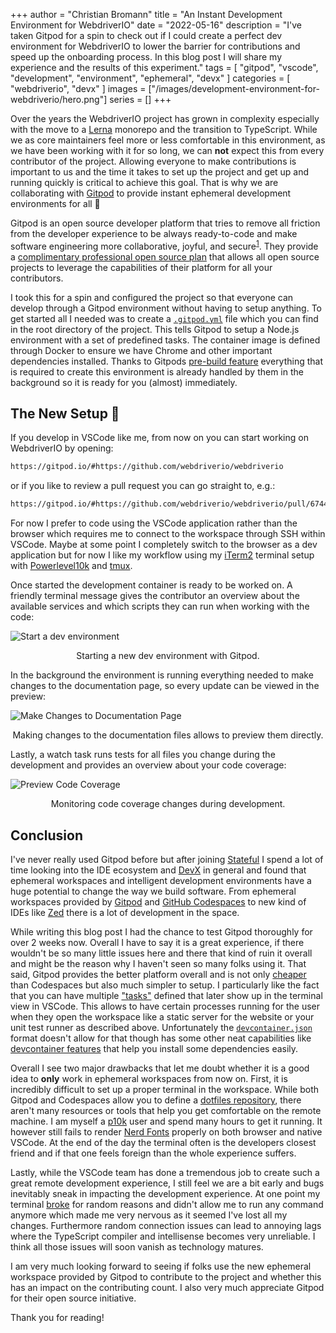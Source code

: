 +++
author = "Christian Bromann"
title = "An Instant Development Environment for WebdriverIO"
date = "2022-05-16"
description = "I've taken Gitpod for a spin to check out if I could create a perfect dev environment for WebdriverIO to lower the barrier for contributions and speed up the onboarding process. In this blog post I will share my experience and the results of this experiment."
tags = [
    "gitpod",
    "vscode",
    "development",
    "environment",
    "ephemeral",
    "devx"
]
categories = [
    "webdriverio",
    "devx"
]
images = ["/images/development-environment-for-webdriverio/hero.png"]
series = []
+++

Over the years the WebdriverIO project has grown in complexity especially with the move to a [Lerna](https://lerna.js.org/) monorepo and the transition to TypeScript. While we as core maintainers feel more or less comfortable in this environment, as we have been working with it for so long, we can __not__ expect this from every contributor of the project. Allowing everyone to make contributions is important to us and the time it takes to set up the project and get up and running quickly is critical to achieve this goal. That is why we are collaborating with [Gitpod](https://www.gitpod.io/) to provide instant ephemeral development environments for all 🙌

Gitpod is an open source developer platform that tries to remove all friction from the developer experience to be always ready-to-code and make software engineering more collaborative, joyful, and secure<sup>[1](https://www.gitpod.io/about)</sup>. They provide a [complimentary professional open source plan](https://www.gitpod.io/for/opensource) that allows all open source projects to leverage the capabilities of their platform for all your contributors.

I took this for a spin and configured the project so that everyone can develop through a Gitpod environment without having to setup anything. To get started all I needed was to create a [`.gitpod.yml`](https://github.com/webdriverio/webdriverio/blob/main/.gitpod.yml) file which you can find in the root directory of the project. This tells Gitpod to setup a Node.js environment with a set of predefined tasks. The container image is defined through Docker to ensure we have Chrome and other important dependencies installed. Thanks to Gitpods [pre-build feature](https://www.gitpod.io/docs/prebuilds) everything that is required to create this environment is already handled by them in the background so it is ready for you (almost) immediately.

## The New Setup 🌟

If you develop in VSCode like me, from now on you can start working on WebdriverIO by opening:

```txt
https://gitpod.io/#https://github.com/webdriverio/webdriverio
```

or if you like to review a pull request you can go straight to, e.g.:

```txt
https://gitpod.io/#https://github.com/webdriverio/webdriverio/pull/6744
```

For now I prefer to code using the VSCode application rather than the browser which requires me to connect to the workspace through SSH within VSCode. Maybe at some point I completely switch to the browser as a dev application but for now I like my workflow using my [iTerm2](https://iterm2.com/) terminal setup with [Powerlevel10k](https://github.com/romkatv/powerlevel10k) and [tmux](https://github.com/tmux/tmux).

Once started the development container is ready to be worked on. A friendly terminal message gives the contributor an overview about the available services and which scripts they can run when working with the code:

![Start a dev environment](/images/development-environment-for-webdriverio/start.gif 'Start a dev environment')
<aside style="text-align: center">Starting a new dev environment with Gitpod.</aside>

In the background the environment is running everything needed to make changes to the documentation page, so every update can be viewed in the preview:

![Make Changes to Documentation Page](/images/development-environment-for-webdriverio/docs-change.gif 'Make Changes to Documentation Page')
<aside style="text-align: center">Making changes to the documentation files allows to preview them directly.</aside>

Lastly, a watch task runs tests for all files you change during the development and provides an overview about your code coverage:

![Preview Code Coverage](/images/development-environment-for-webdriverio/tests.gif 'Preview Code Coverage')
<aside style="text-align: center">Monitoring code coverage changes during development.</aside>

## Conclusion

I've never really used Gitpod before but after joining [Stateful](https://www.stateful.com/) I spend a lot of time looking into the IDE ecosystem and [DevX](https://redmonk.com/jgovernor/2022/02/21/what-is-developer-experience-a-roundup-of-links-and-goodness/) in general and found that ephemeral workspaces and intelligent development environments have a huge potential to change the way we build software. From ephemeral workspaces provided by [Gitpod](https://www.gitpod.io/) and [GitHub Codespaces](https://github.com/features/codespaces) to new kind of IDEs like [Zed](https://zed.dev/) there is a lot of development in the space.

While writing this blog post I had the chance to test Gitpod thoroughly for over 2 weeks now. Overall I have to say it is a great experience, if there wouldn't be so many little issues here and there that kind of ruin it overall and might be the reason why I haven't seen so many folks using it. That said, Gitpod provides the better platform overall and is not only [cheaper](https://blog.okikio.dev/github-codespaces-vs-gitpod-choosing-the-best-online-code-editor) than Codespaces but also much simpler to setup. I particularly like the fact that you can have multiple ["tasks"](https://github.com/webdriverio/webdriverio/blob/main/.gitpod.yml#L4-L28) defined that later show up in the terminal view in VSCode. This allows to have certain processes running for the user when they open the workspace like a static server for the website or your unit test runner as described above. Unfortunately the [`devcontainer.json`](https://code.visualstudio.com/docs/remote/devcontainerjson-reference) format doesn't allow for that though has some other neat capabilities like [devcontainer features](https://code.visualstudio.com/docs/remote/containers#_dev-container-features-preview) that help you install some dependencies easily.

Overall I see two major drawbacks that let me doubt whether it is a good idea to __only__ work in ephemeral workspaces from now on. First, it is incredibly difficult to set up a proper terminal in the workspace. While both Gitpod and Codespaces allow you to define a [dotfiles repository](https://wiki.archlinux.org/title/Dotfiles), there aren't many resources or tools that help you get comfortable on the remote machine. I am myself a [p10k](https://github.com/romkatv/powerlevel10k) user and spend many hours to get it running. It however still fails to render [Nerd Fonts](https://github.com/ryanoasis/nerd-fonts) properly on both browser and native VSCode. At the end of the day the terminal often is the developers closest friend and if that one feels foreign than the whole experience suffers.

Lastly, while the VSCode team has done a tremendous job to create such a great remote development experience, I still feel we are a bit early and bugs inevitably sneak in impacting the development experience. At one point my terminal [broke](https://github.com/microsoft/vscode-js-debug/issues/629) for random reasons and didn't allow me to run any command anymore which made me very nervous as it seemed I've lost all my changes. Furthermore random connection issues can lead to annoying lags where the TypeScript compiler and intellisense becomes very unreliable. I think all those issues will soon vanish as technology matures.

I am very much looking forward to seeing if folks use the new ephemeral workspace provided by Gitpod to contribute to the project and whether this has an impact on the contributing count. I also very much appreciate Gitpod for their open source initiative.

Thank you for reading!
